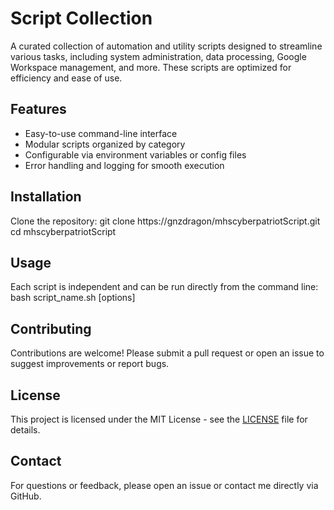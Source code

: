 # Script Collection

A curated collection of automation and utility scripts designed to streamline various tasks, including system administration, data processing, Google Workspace management, and more. These scripts are optimized for efficiency and ease of use.

## Features
- Easy-to-use command-line interface
- Modular scripts organized by category
- Configurable via environment variables or config files
- Error handling and logging for smooth execution

## Installation
Clone the repository:
git clone https://gnzdragon/mhscyberpatriotScript.git
cd mhscyberpatriotScript

## Usage
Each script is independent and can be run directly from the command line:
bash script_name.sh [options]

## Contributing
Contributions are welcome! Please submit a pull request or open an issue to suggest improvements or report bugs.

## License
This project is licensed under the MIT License - see the [LICENSE](LICENSE) file for details.

## Contact
For questions or feedback, please open an issue or contact me directly via GitHub.
